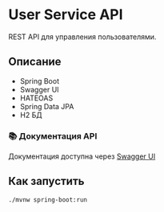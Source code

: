 # User Service API

REST API для управления пользователями.

## Описание

- Spring Boot
- Swagger UI
- HATEOAS
- Spring Data JPA
- H2 БД

### 📚 Документация API

Документация доступна через [Swagger UI](http://localhost:8080/swagger-ui/index.html)

## Как запустить

```bash
./mvnw spring-boot:run

